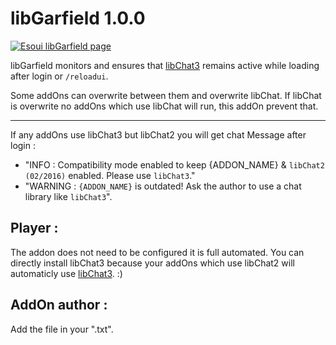 libGarfield 1.0.0
=============

[![Esoui libGarfield page](https://img.shields.io/badge/esoui.com-libGarfield-green.svg)](#notset)

libGarfield monitors and ensures that [libChat3][1] remains active while loading after login or `/reloadui`.

Some addOns can overwrite between them and overwrite libChat.
If libChat is overwrite no addOns which use libChat will run, this addOn prevent that.

-----------

If any addOns use libChat3 but libChat2 you will get chat Message after login :

 - "INFO : Compatibility mode enabled to keep {ADDON_NAME} & `libChat2 (02/2016)` enabled. Please use `libChat3`."
 - "WARNING : `{ADDON_NAME}` is outdated! Ask the author to use a chat library like `libChat3`".

## Player :

The addon does not need to be configured it is full automated.
You can directly install libChat3 because your addOns which use libChat2 will automaticly use [libChat3][1]. :)

## AddOn author :

Add the file in your ".txt".

[1]: https://github.com/GuimDev/libChat3
